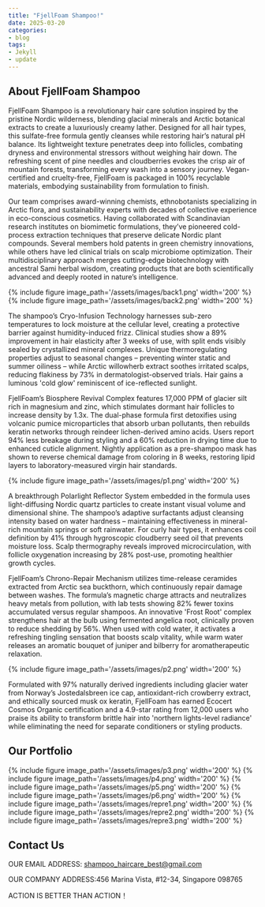 ```yaml
---
title: "FjellFoam Shampoo!"
date: 2025-03-20
categories:
- blog
tags:
- Jekyll
- update
---
```


## About FjellFoam Shampoo

FjellFoam Shampoo is a revolutionary hair care solution inspired by the pristine Nordic wilderness, blending glacial minerals and Arctic botanical extracts to create a luxuriously creamy lather. Designed for all hair types, this sulfate-free formula gently cleanses while restoring hair’s natural pH balance. Its lightweight texture penetrates deep into follicles, combating dryness and environmental stressors without weighing hair down. The refreshing scent of pine needles and cloudberries evokes the crisp air of mountain forests, transforming every wash into a sensory journey. Vegan-certified and cruelty-free, FjellFoam is packaged in 100% recyclable materials, embodying sustainability from formulation to finish.

Our team comprises award-winning chemists, ethnobotanists specializing in Arctic flora, and sustainability experts with decades of collective experience in eco-conscious cosmetics. Having collaborated with Scandinavian research institutes on biomimetic formulations, they’ve pioneered cold-process extraction techniques that preserve delicate Nordic plant compounds. Several members hold patents in green chemistry innovations, while others have led clinical trials on scalp microbiome optimization. Their multidisciplinary approach merges cutting-edge biotechnology with ancestral Sami herbal wisdom, creating products that are both scientifically advanced and deeply rooted in nature’s intelligence.

{% include figure image_path='/assets/images/back1.png' width='200' %}
{% include figure image_path='/assets/images/back2.png' width='200' %}

The shampoo’s Cryo-Infusion Technology harnesses sub-zero temperatures to lock moisture at the cellular level, creating a protective barrier against humidity-induced frizz. Clinical studies show a 89% improvement in hair elasticity after 3 weeks of use, with split ends visibly sealed by crystallized mineral complexes. Unique thermoregulating properties adjust to seasonal changes – preventing winter static and summer oiliness – while Arctic willowherb extract soothes irritated scalps, reducing flakiness by 73% in dermatologist-observed trials. Hair gains a luminous 'cold glow' reminiscent of ice-reflected sunlight.

FjellFoam’s Biosphere Revival Complex features 17,000 PPM of glacier silt rich in magnesium and zinc, which stimulates dormant hair follicles to increase density by 1.3x. The dual-phase formula first detoxifies using volcanic pumice microparticles that absorb urban pollutants, then rebuilds keratin networks through reindeer lichen-derived amino acids. Users report 94% less breakage during styling and a 60% reduction in drying time due to enhanced cuticle alignment. Nightly application as a pre-shampoo mask has shown to reverse chemical damage from coloring in 8 weeks, restoring lipid layers to laboratory-measured virgin hair standards.

{% include figure image_path='/assets/images/p1.png' width='200' %}

A breakthrough Polarlight Reflector System embedded in the formula uses light-diffusing Nordic quartz particles to create instant visual volume and dimensional shine. The shampoo’s adaptive surfactants adjust cleansing intensity based on water hardness – maintaining effectiveness in mineral-rich mountain springs or soft rainwater. For curly hair types, it enhances coil definition by 41% through hygroscopic cloudberry seed oil that prevents moisture loss. Scalp thermography reveals improved microcirculation, with follicle oxygenation increasing by 28% post-use, promoting healthier growth cycles.

FjellFoam’s Chrono-Repair Mechanism utilizes time-release ceramides extracted from Arctic sea buckthorn, which continuously repair damage between washes. The formula’s magnetic charge attracts and neutralizes heavy metals from pollution, with lab tests showing 82% fewer toxins accumulated versus regular shampoos. An innovative 'Frost Root' complex strengthens hair at the bulb using fermented angelica root, clinically proven to reduce shedding by 56%. When used with cold water, it activates a refreshing tingling sensation that boosts scalp vitality, while warm water releases an aromatic bouquet of juniper and bilberry for aromatherapeutic relaxation.

{% include figure image_path='/assets/images/p2.png' width='200' %}

Formulated with 97% naturally derived ingredients including glacier water from Norway’s Jostedalsbreen ice cap, antioxidant-rich crowberry extract, and ethically sourced musk ox keratin, FjellFoam has earned Ecocert Cosmos Organic certification and a 4.9-star rating from 12,000 users who praise its ability to transform brittle hair into 'northern lights-level radiance' while eliminating the need for separate conditioners or styling products.

## Our Portfolio

{% include figure image_path='/assets/images/p3.png' width='200' %}
{% include figure image_path='/assets/images/p4.png' width='200' %}
{% include figure image_path='/assets/images/p5.png' width='200' %}
{% include figure image_path='/assets/images/p6.png' width='200' %}
{% include figure image_path='/assets/images/repre1.png' width='200' %}
{% include figure image_path='/assets/images/repre2.png' width='200' %}
{% include figure image_path='/assets/images/repre3.png' width='200' %}

## Contact Us

OUR EMAIL ADDRESS: shampoo_haircare_best@gmail.com

OUR COMPANY ADDRESS:456 Marina Vista, #12-34, Singapore 098765

ACTION IS BETTER THAN ACTION！

